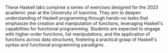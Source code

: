 These Haskell labs comprise a series of exercises designed for the 2023 academic year at the University of Ioannina. They aim to deepen understanding of Haskell programming through hands-on tasks that emphasize the creation and manipulation of functions, leveraging Haskell's capabilities for functional programming. Students are expected to engage with higher-order functions, list manipulations, and the application of functions across data structures, fostering a practical grasp of Haskell's syntax and functional programming paradigms.
